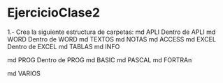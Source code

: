 # EjercicioClase2
1.- Crea la siguiente estructura de carpetas:
md APLI
  Dentro de APLI
  md WORD
      Dentro de WORD
      md TEXTOS
      md NOTAS
  md ACCESS
  md EXCEL
      Dentro de EXCEL
      md TABLAS
      md INFO
  
md PROG
  Dentro de PROG
  md BASIC
  md PASCAL
  md FORTRAn
  
md VARIOS

